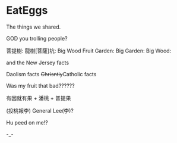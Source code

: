 # EatEggs

The things we shared.

GOD you trolling people?

菩提樹: 
龍樹[菩薩]坑:
Big Wood
Fruit Garden:
Big Garden:
Big Wood:

and the New Jersey facts

Daolism facts
~~Chrisntiy~~Catholic facts

Was my fruit that bad??????


有因就有果 + 潘桃 + 普提果

(投桃報李)
General Lee(李)? 

Hu peed on me!?

-_-

